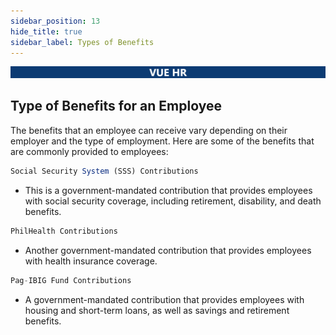```yaml
---
sidebar_position: 13
hide_title: true
sidebar_label: Types of Benefits
---
```


![Banner](../img/banner.png)

## Type of Benefits for an Employee

The benefits that an employee can receive vary depending on their employer and the type of employment. Here are some of the benefits that are commonly provided to employees:

```js
Social Security System (SSS) Contributions
```
- This is a government-mandated contribution that provides employees with social security coverage, including retirement, disability, and death benefits.

```js
PhilHealth Contributions
```
- Another government-mandated contribution that provides employees with health insurance coverage.

```js
Pag-IBIG Fund Contributions
```
- A government-mandated contribution that provides employees with housing and short-term loans, as well as savings and retirement benefits.
